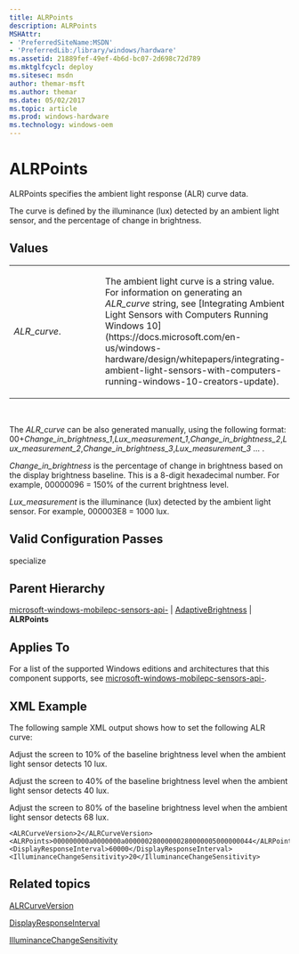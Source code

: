 ```yaml
---
title: ALRPoints
description: ALRPoints
MSHAttr:
- 'PreferredSiteName:MSDN'
- 'PreferredLib:/library/windows/hardware'
ms.assetid: 21889fef-49ef-4b6d-bc07-2d698c72d789
ms.mktglfcycl: deploy
ms.sitesec: msdn
author: themar-msft
ms.author: themar
ms.date: 05/02/2017
ms.topic: article
ms.prod: windows-hardware
ms.technology: windows-oem
---
```


# ALRPoints

ALRPoints specifies the ambient light response (ALR) curve data.

The curve is defined by the illuminance (lux) detected by an ambient light sensor, and the percentage of change in brightness.

## Values


<table>
<colgroup>
<col width="50%" />
<col width="50%" />
</colgroup>
<tbody>
<tr class="odd">
<td><p><em>ALR_curve</em>.</p></td>
<td><p>The ambient light curve is a string value. For information on generating an <em>ALR_curve</em> string, see [Integrating Ambient Light Sensors with Computers Running Windows 10](https://docs.microsoft.com/en-us/windows-hardware/design/whitepapers/integrating-ambient-light-sensors-with-computers-running-windows-10-creators-update).</p></td>
</tr>
</tbody>
</table>

 

The *ALR\_curve* can be also generated manually, using the following format: 00+*Change\_in\_brightness\_1*,*Lux\_measurement\_1*,*Change\_in\_brightness\_2*,*Lux\_measurement\_2*,*Change\_in\_brightness\_3*,*Lux\_measurement\_3* … .

*Change\_in\_brightness* is the percentage of change in brightness based on the display brightness baseline. This is a 8-digit hexadecimal number. For example, 00000096 = 150% of the current brightness level.

*Lux\_measurement* is the illuminance (lux) detected by the ambient light sensor. For example, 000003E8 = 1000 lux.

## Valid Configuration Passes


specialize

## Parent Hierarchy


[microsoft-windows-mobilepc-sensors-api-](microsoft-windows-mobilepc-sensors-api.md) | [AdaptiveBrightness](microsoft-windows-mobilepc-sensors-api-adaptivebrightness.md) | **ALRPoints**

## Applies To


For a list of the supported Windows editions and architectures that this component supports, see [microsoft-windows-mobilepc-sensors-api-](microsoft-windows-mobilepc-sensors-api.md).

## XML Example


The following sample XML output shows how to set the following ALR curve:

Adjust the screen to 10% of the baseline brightness level when the ambient light sensor detects 10 lux.

Adjust the screen to 40% of the baseline brightness level when the ambient light sensor detects 40 lux.

Adjust the screen to 80% of the baseline brightness level when the ambient light sensor detects 68 lux.

```
<ALRCurveVersion>2</ALRCurveVersion>
<ALRPoints>000000000a0000000a00000028000000280000005000000044</ALRPoints>
<DisplayResponseInterval>60000</DisplayResponseInterval>
<IlluminanceChangeSensitivity>20</IlluminanceChangeSensitivity>
```

## Related topics

[ALRCurveVersion](microsoft-windows-mobilepc-sensors-api-adaptivebrightness-alrcurveversion.md)

[DisplayResponseInterval](microsoft-windows-mobilepc-sensors-api-adaptivebrightness-displayresponseinterval.md)

[IlluminanceChangeSensitivity](microsoft-windows-mobilepc-sensors-api-adaptivebrightness-illuminancechangesensitivity.md)


